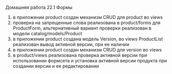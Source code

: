 Домашняя работа 22.1 Формы
1) в приложении product создан механизм CRUD для product во views
2) проверка на запрещенные слова реализована в product/forms для ProductForm, 
альтернативный вариант проверки реализован в модели catalog/models/Product
3) в приложении product создана модель Version, во views
ProductList реализован вывод активной версии, при ее наличии
4) в приложении product создан механизм CRUD для version во views
5) в product/views реализована проверка активной версии при использовании формсета
и установка активной версии продукта при создании версии и ее редактировании